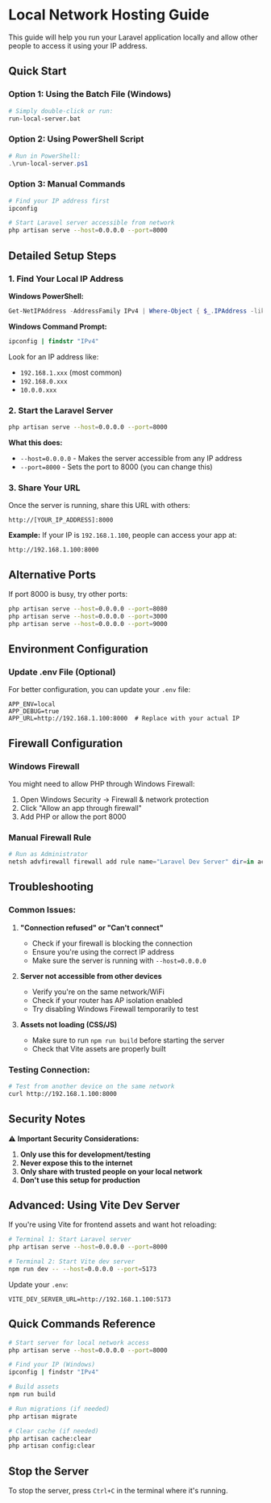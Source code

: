 # Local Network Hosting Guide

This guide will help you run your Laravel application locally and allow other people to access it using your IP address.

## Quick Start

### Option 1: Using the Batch File (Windows)
```bash
# Simply double-click or run:
run-local-server.bat
```

### Option 2: Using PowerShell Script
```powershell
# Run in PowerShell:
.\run-local-server.ps1
```

### Option 3: Manual Commands
```bash
# Find your IP address first
ipconfig

# Start Laravel server accessible from network
php artisan serve --host=0.0.0.0 --port=8000
```

## Detailed Setup Steps

### 1. Find Your Local IP Address

**Windows PowerShell:**
```powershell
Get-NetIPAddress -AddressFamily IPv4 | Where-Object { $_.IPAddress -like "192.168.*" -or $_.IPAddress -like "10.*" }
```

**Windows Command Prompt:**
```cmd
ipconfig | findstr "IPv4"
```

Look for an IP address like:
- `192.168.1.xxx` (most common)
- `192.168.0.xxx`
- `10.0.0.xxx`

### 2. Start the Laravel Server

```bash
php artisan serve --host=0.0.0.0 --port=8000
```

**What this does:**
- `--host=0.0.0.0` - Makes the server accessible from any IP address
- `--port=8000` - Sets the port to 8000 (you can change this)

### 3. Share Your URL

Once the server is running, share this URL with others:
```
http://[YOUR_IP_ADDRESS]:8000
```

**Example:**
If your IP is `192.168.1.100`, people can access your app at:
```
http://192.168.1.100:8000
```

## Alternative Ports

If port 8000 is busy, try other ports:
```bash
php artisan serve --host=0.0.0.0 --port=8080
php artisan serve --host=0.0.0.0 --port=3000
php artisan serve --host=0.0.0.0 --port=9000
```

## Environment Configuration

### Update .env File (Optional)

For better configuration, you can update your `.env` file:

```env
APP_ENV=local
APP_DEBUG=true
APP_URL=http://192.168.1.100:8000  # Replace with your actual IP
```

## Firewall Configuration

### Windows Firewall
You might need to allow PHP through Windows Firewall:

1. Open Windows Security → Firewall & network protection
2. Click "Allow an app through firewall"
3. Add PHP or allow the port 8000

### Manual Firewall Rule
```powershell
# Run as Administrator
netsh advfirewall firewall add rule name="Laravel Dev Server" dir=in action=allow protocol=TCP localport=8000
```

## Troubleshooting

### Common Issues:

1. **"Connection refused" or "Can't connect"**
   - Check if your firewall is blocking the connection
   - Ensure you're using the correct IP address
   - Make sure the server is running with `--host=0.0.0.0`

2. **Server not accessible from other devices**
   - Verify you're on the same network/WiFi
   - Check if your router has AP isolation enabled
   - Try disabling Windows Firewall temporarily to test

3. **Assets not loading (CSS/JS)**
   - Make sure to run `npm run build` before starting the server
   - Check that Vite assets are properly built

### Testing Connection:
```bash
# Test from another device on the same network
curl http://192.168.1.100:8000
```

## Security Notes

⚠️ **Important Security Considerations:**

1. **Only use this for development/testing**
2. **Never expose this to the internet**
3. **Only share with trusted people on your local network**
4. **Don't use this setup for production**

## Advanced: Using Vite Dev Server

If you're using Vite for frontend assets and want hot reloading:

```bash
# Terminal 1: Start Laravel server
php artisan serve --host=0.0.0.0 --port=8000

# Terminal 2: Start Vite dev server
npm run dev -- --host=0.0.0.0 --port=5173
```

Update your `.env`:
```env
VITE_DEV_SERVER_URL=http://192.168.1.100:5173
```

## Quick Commands Reference

```bash
# Start server for local network access
php artisan serve --host=0.0.0.0 --port=8000

# Find your IP (Windows)
ipconfig | findstr "IPv4"

# Build assets
npm run build

# Run migrations (if needed)
php artisan migrate

# Clear cache (if needed)
php artisan cache:clear
php artisan config:clear
```

## Stop the Server

To stop the server, press `Ctrl+C` in the terminal where it's running. 